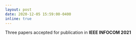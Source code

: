 ```yaml
---
layout: post
date: 2020-12-05 15:59:00-0400
inline: true
---
```


Three papers accepted for publication in <strong>IEEE INFOCOM 2021</strong>

